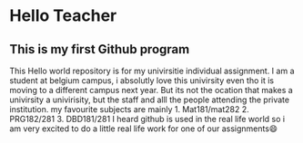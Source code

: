 # Hello Teacher
## This is my **first** Github program
This Hello world repository is for my univirsitie individual assignment. 
I am a student at belgium campus, i absolutly love this univirsity even tho it is moving to a different campus next year. But its not the ocation that makes a univirsity a univirisity, but the staff and alll the people attending the private institution.
my favourite subjects are mainly   1. Mat181/mat282
                                   2. PRG182/281
                                   3. DBD181/281
I heard github is used in the real life world so i am very excited to do a little real life work for one of our assignments😄
                            
